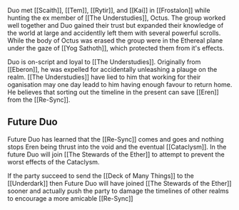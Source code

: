 Duo met [[Scaith]], [[Tem]], [[Rytir]], and [[Kai]] in [[Frostalon]] while hunting the ex member of [[The Understudies]], Octus. The group worked well together and Duo gained their trust but expanded their knowledge of the world at large and accidentlly left them with several powerful scrolls. While the body of Octus was erased the group were in the Ethereal plane under the gaze of [[Yog Sathoth]], which protected them from it's effects. 

Duo is on-script and loyal to [[The Understudies]]. Originally from [[Eberon]], he was expelled for accidentally unleashing a plauge on the realm. [[The Understudies]] have lied to him that working for their oganisation may one day leadd to him having enough favour to return home. He believes that sorting out the timeline in the present can save [[Eren]] from the [[Re-Sync]]. 

## Future Duo

Future Duo has learned that the [[Re-Sync]] comes and goes and nothing stops Eren being thrust into the void and the eventual [[Cataclysm]]. In the future Duo will join [[The Stewards of the Ether]] to attempt to prevent the worst effects of the Cataclysm. 

If the party succeed to send the [[Deck of Many Things]] to the [[Underdark]] then Future Duo will have joined [[The Stewards of the Ether]] sooner and actually push the party to damage the timelines of other realms to encourage a more amicable [[Re-Sync]]